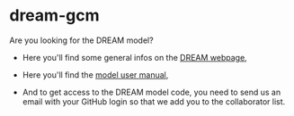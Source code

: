 # dream-gcm

Are you looking for the DREAM model?

* Here you'll find some general  infos on the [DREAM webpage](https://dream-gcm.github.io),

* Here you'll find the [model user manual](https://dreamusermanual.readthedocs.io/en/latest/),

* And to get access to the DREAM model code, you need to send us an email with your GitHub login so that we add you to the collaborator list.
